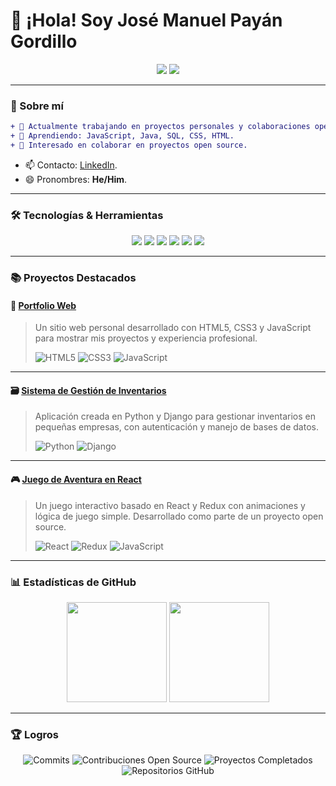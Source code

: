 
# 👋 ¡Hola! Soy José Manuel Payán Gordillo

<p align="center">
  <a href="https://www.linkedin.com/in/josemanuelpayangordillo/"><img src="https://img.shields.io/badge/LinkedIn-José%20Manuel%20Payán%20Gordillo-0077B5?style=for-the-badge&logo=linkedin&logoColor=white" /></a>
  <a href="https://github.com/L3V1XX"><img src="https://img.shields.io/badge/GitHub-L3V1XX-100000?style=for-the-badge&logo=github&logoColor=white" /></a>
</p>

---

### 🚀 Sobre mí
```diff
+ 🔭 Actualmente trabajando en proyectos personales y colaboraciones open source.
+ 🌱 Aprendiendo: JavaScript, Java, SQL, CSS, HTML.
+ 👯 Interesado en colaborar en proyectos open source.
```
  
- 📫 Contacto: [LinkedIn](https://www.linkedin.com/in/josemanuelpayangordillo/).
- 😄 Pronombres: **He/Him**.

---

### 🛠️ Tecnologías & Herramientas

<p align="center">
  <img src="https://img.shields.io/badge/JavaScript-F7DF1E?style=for-the-badge&logo=javascript&logoColor=black" />
  <img src="https://img.shields.io/badge/Python-3776AB?style=for-the-badge&logo=python&logoColor=white" />
  <img src="https://img.shields.io/badge/HTML5-E34F26?style=for-the-badge&logo=html5&logoColor=white" />
  <img src="https://img.shields.io/badge/CSS3-1572B6?style=for-the-badge&logo=css3&logoColor=white" />
  <img src="https://img.shields.io/badge/Git-F05032?style=for-the-badge&logo=git&logoColor=white" />
  <img src="https://img.shields.io/badge/Linux-FCC624?style=for-the-badge&logo=linux&logoColor=black" />
</p>

---

### 📚 Proyectos Destacados

#### 🚀 [Portfolio Web](https://tu-enlace-portfolio.com)
> Un sitio web personal desarrollado con HTML5, CSS3 y JavaScript para mostrar mis proyectos y experiencia profesional.
>
> ![HTML5](https://img.shields.io/badge/HTML5-E34F26?style=for-the-badge&logo=html5&logoColor=white)
> ![CSS3](https://img.shields.io/badge/CSS3-1572B6?style=for-the-badge&logo=css3&logoColor=white)
> ![JavaScript](https://img.shields.io/badge/JavaScript-F7DF1E?style=for-the-badge&logo=javascript&logoColor=black)

---

#### 🗃️ [Sistema de Gestión de Inventarios](https://github.com/tu-enlace-repositorio)
> Aplicación creada en Python y Django para gestionar inventarios en pequeñas empresas, con autenticación y manejo de bases de datos.
>
> ![Python](https://img.shields.io/badge/Python-3776AB?style=for-the-badge&logo=python&logoColor=white)
> ![Django](https://img.shields.io/badge/Django-092E20?style=for-the-badge&logo=django&logoColor=white)

---

#### 🎮 [Juego de Aventura en React](https://github.com/tu-enlace-juego)
> Un juego interactivo basado en React y Redux con animaciones y lógica de juego simple. Desarrollado como parte de un proyecto open source.
>
> ![React](https://img.shields.io/badge/React-61DAFB?style=for-the-badge&logo=react&logoColor=black)
> ![Redux](https://img.shields.io/badge/Redux-764ABC?style=for-the-badge&logo=redux&logoColor=white)
> ![JavaScript](https://img.shields.io/badge/JavaScript-F7DF1E?style=for-the-badge&logo=javascript&logoColor=black)

---

### 📊 Estadísticas de GitHub

<div align="center">
  <img height="160em" src="https://github-readme-stats.vercel.app/api?username=L3V1XX&show_icons=true&hide=issues&hide_border=true&theme=tokyonight&bg_color=00000000" />
  <img height="160em" src="https://github-readme-stats.vercel.app/api/top-langs/?username=L3V1XX&layout=compact&hide_border=true&theme=tokyonight&bg_color=00000000" />
</div>

---

### 🏆 Logros

<p align="center">
  <img src="https://img.shields.io/badge/Commits-150%2B-orange?style=for-the-badge" alt="Commits"/>
  <img src="https://img.shields.io/badge/Contribuciones%20Open%20Source-5+-brightgreen?style=for-the-badge" alt="Contribuciones Open Source"/>
  <img src="https://img.shields.io/badge/Proyectos%20Completados-3-blueviolet?style=for-the-badge" alt="Proyectos Completados"/>
  <img src="https://img.shields.io/badge/Repos%20en%20GitHub-10+-blue?style=for-the-badge" alt="Repositorios GitHub"/>
</p>
